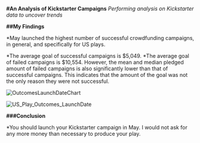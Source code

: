 **#An Analysis of Kickstarter Campaigns**
_Performing analysis on Kickstarter data to uncover trends_

**##My Findings**

*May launched the highest number of successful crowdfunding campaigns, in general, and specifically for US plays.

*The average goal of successful campaigns is $5,049.
*The average goal of failed campaigns is $10,554. However, the mean and median pledged amount of failed campaigns is also significantly lower than that of successful campaigns. This indicates that the amount of the goal was not the only reason they were not successful.

![OutcomesLaunchDateChart](https://user-images.githubusercontent.com/100643519/158035286-05424ab2-5f2f-4c62-bccc-23b78d558b80.png)

![US_Play_Outcomes_LaunchDate](https://user-images.githubusercontent.com/100643519/158035305-3d9f2159-0f3c-4865-aae0-572f395c6219.png)

**###Conclusion**

*You should launch your Kickstarter campaign in May. I would not ask for any more money than necessary to produce your play.
